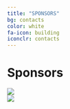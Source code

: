 ```yaml
---
title: "SPONSORS"
bg: contacts
color: white
fa-icon: building
iconclr: contacts
---
```




# Sponsors
<div class="row partners">
  <div class="col s12 partner valign">
    <a href="#" target="blank"><img src="img/contacts/subvisual.png"/></a>
  </div>
  <div class="col s12 partner full-width valign">
    <a href="#" target="blank"><img src="img/contacts/eurotux.png"/></a>
  </div>
</div>
